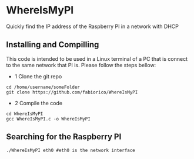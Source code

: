 WhereIsMyPI
===========

Quickly find the IP address of the Raspberry PI in a network with DHCP

Installing and Compilling
----------

This code is intended to be used in a Linux terminal of a PC that is connect to the same network that PI is.
Please follow the steps bellow:

* 1 Clone the git repo

```
cd /home/username/someFolder
git clone https://github.com/fabiorico/WhereIsMyPI
```
* 2 Compile the code

```
cd WhereIsMyPI
gcc WhereIsMyPI.c -o WhereIsMyPI
```
Searching for the Raspberry PI
----------

```
./WhereIsMyPI eth0 #eth0 is the network interface
``` 
